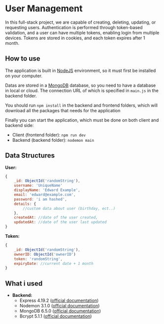 # User Management
In this full-stack project, we are capable of creating, deleting, updating, or requesting users. Authentication is performed through token-based validation, and a user can have multiple tokens, enabling login from multiple devices. Tokens are stored in cookies, and each token expires after 1 month.

## How to use
The application is built in [NodeJS](https://nodejs.org/en) environment, so it must first be installed on your computer.

Datas are stored in a [MongoDB](https://www.mongodb.com/) database, so you need to have a database in local or cloud. The connection URL of which is specified in `main.js` in the backend folder.

You should run `npm install` in the backend and frontend folders, which will download all the packages that needs for the application

Finally you can start the application, which must be done on both client and backend side:
- Client (frontend folder): `npm run dev`
- Backend (backend folder): `nodemon main`

## Data Structures
**User:**
```js
{
    _id: ObjectId('randomString'),
    username: 'UniqueName'
    displayName: 'Edward Example',
    email: 'edward@example.com',
    password: 'i am hashed',
    details: {
        //custom data about user (birthday, ect..)
    },
    createdAt: //date of the user created,
    updatedAt: //date of the user last updated
}
```
**Token:**
```js
{
    _id: ObjectId('randomString'),
    ownerID: ObjectId('ownerID')
    token: 'randomString',
    expiryDate: //current date + 1 month
}
```

## What i used
- **Backend:**
    - Express 4.19.2 ([official documentation](https://expressjs.com/))
    - Nodemon 3.1.0 ([official documentation](https://nodemon.io/))
    - MongoDB 6.5.0 ([official documentation](https://www.mongodb.com/docs/drivers/node/current/))
    - Bcrypt 5.1.1 ([official documentation](https://www.npmjs.com/package/bcrypt))